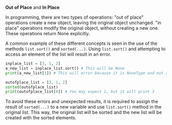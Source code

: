 **Out of Place** and **In Place**

In programming, there are two types of operations: "out of place" operations create a new object, leaving the original object unchanged. "in place" operations modify the original object, without creating a new one. These operations return None explicitly.

A common example of these different concepts is seen in the use of the methods `list.sort()` and `sorted(...)`. Using `list.sort()` and attempting to access an element of the list will result in an error. 

```py
inplace_list = [3, 1, 2]
a_new_list = inplace_list.sort() # This will be None
print(a_new_list[1]) # This will error because it is NoneType and not a list

outofplace_list = [3, 1, 2]
sorted(outofplace_list)
print(outofplace_list[0]) # You may expect 1, but it will print 3
```

To avoid these errors and unexpected results, it is required to assign the result of `sorted(...)` to a new variable and use `list.sort()` method in the original list. This way, the original list will be sorted and the new list will be created with the sorted elements.
